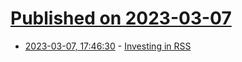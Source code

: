 # [Published on 2023-03-07](index.md)

* [2023-03-07, 17:46:30](https://lobste.rs/s/aysgrx/investing_rss) - [Investing in RSS](https://timkadlec.com/remembers/2023-02-23-investing-in-rss/)
